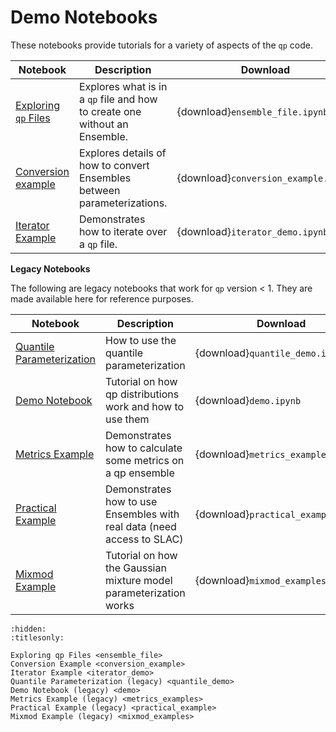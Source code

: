 # Demo Notebooks

These notebooks provide tutorials for a variety of aspects of the `qp` code.

| Notebook                                            | Description                                                                | Download                             |
| --------------------------------------------------- | -------------------------------------------------------------------------- | ------------------------------------ |
| [Exploring `qp` Files](project:ensemble_file.md)    | Explores what is in a `qp` file and how to create one without an Ensemble. | {download}`ensemble_file.ipynb`      |
| [Conversion example](project:conversion_example.md) | Explores details of how to convert Ensembles between parameterizations.    | {download}`conversion_example.ipynb` |
| [Iterator Example](project:iterator_demo.md)        | Demonstrates how to iterate over a `qp` file.                              | {download}`iterator_demo.ipynb`      |

**Legacy Notebooks**

The following are legacy notebooks that work for `qp` version < 1. They are made available here for reference purposes.

| Notebook                                              | Description                                                            | Download                            |
| ----------------------------------------------------- | ---------------------------------------------------------------------- | ----------------------------------- |
| [Quantile Parameterization](project:quantile_demo.md) | How to use the quantile parameterization                               | {download}`quantile_demo.ipynb`     |
| [Demo Notebook](project:demo.md)                      | Tutorial on how qp distributions work and how to use them              | {download}`demo.ipynb`              |
| [Metrics Example](project:metrics_examples.md)        | Demonstrates how to calculate some metrics on a qp ensemble            | {download}`metrics_examples.ipynb`  |
| [Practical Example](project:practical_example.md)     | Demonstrates how to use Ensembles with real data (need access to SLAC) | {download}`practical_example.ipynb` |
| [Mixmod Example](project:metrics_examples.md)         | Tutorial on how the Gaussian mixture model parameterization works      | {download}`mixmod_examples.ipynb`   |

```{toctree}
:hidden:
:titlesonly:

Exploring qp Files <ensemble_file>
Conversion Example <conversion_example>
Iterator Example <iterator_demo>
Quantile Parameterization (legacy) <quantile_demo>
Demo Notebook (legacy) <demo>
Metrics Example (legacy) <metrics_examples>
Practical Example (legacy) <practical_example>
Mixmod Example (legacy) <mixmod_examples>
```
